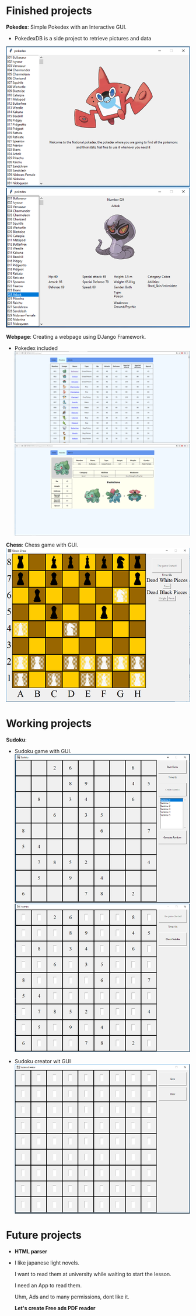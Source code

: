 # Finished projects

__Pokedex__: Simple Pokedex with an Interactive GUI.
- PokedexDB is a side project to retrieve pictures and data

![Screenshot](githubpictures/pokedex1.PNG)
![Screenshot](githubpictures/pokedex2.PNG)

__Webpage__: Creating a webpage using DJango Framework.

- Pokedex included
![Screenshot](githubpictures/webpokedex1.PNG)
![Screenshot](githubpictures/webpokedex2.PNG)

__Chess__: Chess game with GUI.
![Screenshot](githubpictures/chess1.PNG)

# Working projects

__Sudoku__: 
- Sudoku game with GUI.
![Screenshot](githubpictures/sudoku3.PNG)
![Screenshot](githubpictures/sudoku4.PNG)

- Sudoku creator wit GUI
![Screenshot](githubpictures/sudoku2.PNG)

# Future projects

- __HTML parser__
- I like japanese light novels. 

  I want to read them at university while waiting to start the lesson. 
  
  I need an App to read them.
  
  Uhm, Ads and to many permissions, dont like it.
  
  __Let's create Free ads PDF reader__
